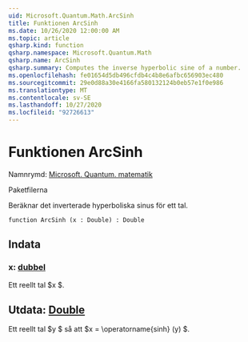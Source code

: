 ```yaml
---
uid: Microsoft.Quantum.Math.ArcSinh
title: Funktionen ArcSinh
ms.date: 10/26/2020 12:00:00 AM
ms.topic: article
qsharp.kind: function
qsharp.namespace: Microsoft.Quantum.Math
qsharp.name: ArcSinh
qsharp.summary: Computes the inverse hyperbolic sine of a number.
ms.openlocfilehash: fe01654d5db496cfdb4c4b8e6afbc656903ec480
ms.sourcegitcommit: 29e0d88a30e4166fa580132124b0eb57e1f0e986
ms.translationtype: MT
ms.contentlocale: sv-SE
ms.lasthandoff: 10/27/2020
ms.locfileid: "92726613"
---
```

# <a name="arcsinh-function"></a>Funktionen ArcSinh

Namnrymd: [Microsoft. Quantum. matematik](xref:Microsoft.Quantum.Math)

Paketfilerna [](https://nuget.org/packages/)


Beräknar det inverterade hyperboliska sinus för ett tal.

```qsharp
function ArcSinh (x : Double) : Double
```


## <a name="input"></a>Indata

### <a name="x--double"></a>x: [dubbel](xref:microsoft.quantum.lang-ref.double)

Ett reellt tal $x $.



## <a name="output--double"></a>Utdata: [Double](xref:microsoft.quantum.lang-ref.double)

Ett reellt tal $y $ så att $x = \operatorname{sinh} (y) $.